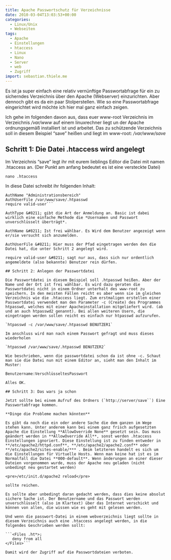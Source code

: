 ```yaml
---
title: Apache Passwortschutz für Verzeichnisse
date: 2010-03-04T13:03:53+00:00
categories:
  - Linux/Unix
  - Webseiten
tags:
  - Apache
  - Einstellungen
  - htaccess
  - Linux
  - Nano
  - Server
  - web
  - Zugriff
import: sebastian.thiele.me
---
```

Es ist ja super einfach eine relativ vernünftige Passwortabfrage für ein zu sicherndes Verzeichnis über den Apache (Webserver) einzurichten. Aber dennoch gibt es da ein paar Stolperstellen. Wie so eine Passwortabfrage eingerichtet wird möchte ich hier mal ganz einfach zeigen.

Ich gehe im folgenden davon aus, dass euer www-root Verzeichnis im Verzeichnis _/var/www_ auf einem linuxrechner liegt un der Apache ordnungsgemäß installiert ist und arbeitet. Das zu schützende Verzeichnis soll in diesem Beispiel &#8220;save&#8221; heißen und liegt im www-root: _/var/www/save_

## Schritt 1: Die Datei .htaccess wird angelegt

Im Verzeichnis &#8220;save&#8221; legt ihr mit eurem lieblings Editor die Datei mit namen .htaccess an. (Der Punkt am anfang bedeutet es ist eine versteckte Datei)

```nano .htaccess```

In diese Datei schreibt ihr folgenden Inhalt:

```AuthType Basic
AuthName "Administrationsbereich"
AuthUserFile /var/www/save/.htpasswd
require valid-user```

AuthType &#8211; gibt die Art der Anmeldung an. Basic ist dabei wirklich eine einfache Methode die *Usernamen und Passwort unverschlüsselt überträgt*.
  
AuthName &#8211; Ist frei wählbar. Es Wird dem Benutzer angezeigt wenn er/sie versucht sich anzumelden.
  
AuthUserFile &#8211; Hier muss der Pfad eingetragen werden den die Datei hat, die unter Schritt 2 angelegt wird.
  
require valid-user &#8211; sagt nur aus, dass sich nur ordentlich angemeldete (also bekannte) Benutzer rein dürfen.

## Schritt 2: Anlegen der Passwortdatei

Die Passwortdatei in diesem Beispiel soll .htpasswd heißen. Aber der Name und der Ort ist frei wählbar. Es wird dazu geraten die Passwortdatei nicht in einem Ordner unterhalt des www-root zu speichern. In den meisten Fällen reicht es aber wenn sie im gleichen Verzeichnis wie die .htaccess liegt. Zum erstmaligen erstellen einer Passwortdatei verwendet man den Parameter -c (Create) des Programmes htpasswd, welches mit einer Apacheinstallation mitgeliefert wird. (ab und an auch htpasswd2 genannt). Bei allen weiteren Usern, die eingetragen werden sollen reicht es einfach nur htpasswd aufzurufen.

`htpasswd -c /var/www/save/.htpasswd BENUTZER1`

Im anschluss wird man nach einem Passwort gefragt und muss dieses wiederholen

`htpasswd /var/www/save/.htpasswd BENUTZER2`

Wie beschrieben, wenn die passwortdatei schon da ist ohne -c. Schaut man sie die Datei nun mit einem Editor an, sieht man den Inhalt im Muster:

Benutzername:VerschlüsseltesPasswort

Alles OK.

## Schritt 3: Das wars ja schon

Jetzt sollte bei einem Aufruf des Ordners (`http://server/save``) Eine Passwortabfrage kommen.

**Dinge die Probleme machen könnten**

Es gibt da noch die ein oder andere Sache die dem ganzen im Wege stehen kann. Unter anderem kann bei einem ganz frisch aufgesetzten Apache die Einstellung **AllowOverride None** gesetzt sein. Das muss geändert werden in **AllowOverride All**, sonst werden .htaccess Einstellungen ignoriert. Diese Einstellung ist zu finden entweder in **/etc/apache2/httpd.conf**, **/etc/apache2/apache2.conf** oder **/etc/apache2/sites-enable/*** . Beim letzteren handelt es sich um die Einstellungen für Virtuelle Hosts. Wenn man keine hat ist es im Normalfall die Datei **000-default**. Wenn änderungen an einer dieser Dateien vorgenommen wurde, muss der Apache neu geladen (nicht unbedingt neu gestartet werden)

<pre>/etc/init.d/apache2 reload</pre>

sollte reichen.

Es sollte aber unbedingt daran gedacht werden, dass dies keine absolut sichere Sache ist. Der Benutzername und das Passwort werden unverschlüsselt (also im Klartext) über das Internet verschickt und können von allen, die wissen wie es geht mit gelesen werden.

Und wenn die passwort-Datei in einem webverzeichnis liegt sollte in diesem Verzeichnis auch eine .htaccess angelegt werden, in die folgendes Geschrieben werden sollt:

```<Files .ht*>;
   deny from all
</Files>```

Damit wird der Zugriff auf die Passwortdateien verboten.

